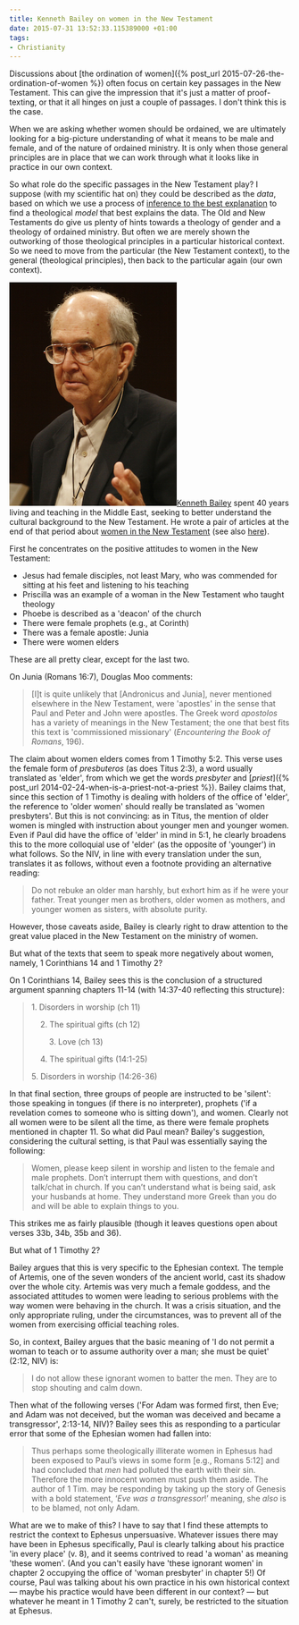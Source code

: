 ```yaml
---
title: Kenneth Bailey on women in the New Testament
date: 2015-07-31 13:52:33.115389000 +01:00
tags:
- Christianity
---
```

Discussions about [the ordination of women]({% post_url 2015-07-26-the-ordination-of-women %}) often focus on certain key passages in the New Testament. This can give the impression that it's just a matter of proof-texting, or that it all hinges on just a couple of passages. I don't think this is the case.

When we are asking whether women should be ordained, we are ultimately looking for a big-picture understanding of what it means to be male and female, and of the nature of ordained ministry. It is only when those general principles are in place that we can work through what it looks like in practice in our own context.

So what role do the specific passages in the New Testament play? I suppose (with my scientific hat on) they could be described as the _data_, based on which we use a process of [inference to the best explanation](http://plato.stanford.edu/entries/abduction/) to find a theological _model_ that best explains the data. The Old and New Testaments do give us plenty of hints towards a theology of gender and a theology of ordained ministry. But often we are merely shown the outworking of those theological principles in a particular historical context. So we need to move from the particular (the New Testament context), to the general (theological principles), then back to the particular again (our own context).

[<img alt="Kenneth Bailey" title="Kenneth Bailey" src="/assets/kenneth-e-bailey.jpg" class="alignright" />Kenneth Bailey](http://shenango.org/bailey/) spent 40 years living and teaching in the Middle East, seeking to better understand the cultural background to the New Testament. He wrote a pair of articles at the end of that period about [women in the New Testament](http://www.theologymatters.com/JanFeb001.PDF) (see also [here](http://biblicalstudies.org.uk/pdf/anvil/11-1_007.pdf)).

First he concentrates on the positive attitudes to women in the New Testament:

* Jesus had female disciples, not least Mary, who was commended for sitting at his feet and listening to his teaching
* Priscilla was an example of a woman in the New Testament who taught theology
* Phoebe is described as a 'deacon' of the church
* There were female prophets (e.g., at Corinth)
* There was a female apostle: Junia
* There were women elders

These are all pretty clear, except for the last two.

On Junia (Romans 16:7), Douglas Moo comments:
 
> [I]t is quite unlikely that [Andronicus and Junia], never mentioned elsewhere in the New Testament, were 'apostles' in the sense that Paul and Peter and John were apostles. The Greek word _apostolos_ has a variety of meanings in the New Testament; the one that best fits this text is 'commissioned missionary' (_Encountering the Book of Romans_, 196).

The claim about women elders comes from 1 Timothy 5:2. This verse uses the female form of _presbuteros_ (as does Titus 2:3), a word usually translated as 'elder', from which we get the words _presbyter_ and [_priest_]({% post_url 2014-02-24-when-is-a-priest-not-a-priest %}). Bailey claims that, since this section of 1 Timothy is dealing with holders of the office of 'elder', the reference to 'older women' should really be translated as 'women presbyters'. But this is not convincing: as in Titus, the mention of older women is mingled with instruction about younger men and younger women. Even if Paul did have the office of 'elder' in mind in 5:1, he clearly broadens this to the more colloquial use of 'elder' (as the opposite of 'younger') in what follows. So the NIV, in line with every translation under the sun, translates it as follows, without even a footnote providing an alternative reading:

> Do not rebuke an older man harshly, but exhort him as if he were your father. Treat younger men as brothers, older women as mothers, and younger women as sisters, with absolute purity.

However, those caveats aside, Bailey is clearly right to draw attention to the great value placed in the New Testament on the ministry of women.

But what of the texts that seem to speak more negatively about women, namely, 1 Corinthians 14 and 1 Timothy 2?

On 1 Corinthians 14, Bailey sees this is the conclusion of a structured argument spanning chapters 11-14 (with 14:37-40 reflecting this structure):

> 1\. Disorders in worship (ch 11)
>
> &nbsp;&nbsp;&nbsp;&nbsp;2\. The spiritual gifts (ch 12)
>
> &nbsp;&nbsp;&nbsp;&nbsp;&nbsp;&nbsp;&nbsp;&nbsp;3\. Love (ch 13)
>
> &nbsp;&nbsp;&nbsp;&nbsp;4\. The spiritual gifts (14:1-25)
>
> 5\. Disorders in worship (14:26-36)

In that final section, three groups of people are instructed to be 'silent': those speaking in tongues (if there is no interpreter), prophets ('if a revelation comes to someone who is sitting down'), and women. Clearly not all women were to be silent all the time, as there were female prophets mentioned in chapter 11. So what did Paul mean? Bailey's suggestion, considering the cultural setting, is that Paul was essentially saying the following:

> Women, please keep silent in worship and listen to the female and male prophets. Don’t interrupt them with questions, and don’t talk/chat in church. If you can’t understand what is being said, ask your husbands at home. They understand more Greek than you do and will be able to explain things to you.

This strikes me as fairly plausible (though it leaves questions open about verses 33b, 34b, 35b and 36).

But what of 1 Timothy 2?

Bailey argues that this is very specific to the Ephesian context. The temple of Artemis, one of the seven wonders of the ancient world, cast its shadow over the whole city. Artemis was very much a female goddess, and the associated attitudes to women were leading to serious problems with the way women were behaving in the church. It was a crisis situation, and the only appropriate ruling, under the circumstances, was to prevent all of the women from exercising official teaching roles.

So, in context, Bailey argues that the basic meaning of 'I do not permit a woman to teach or to assume authority over a man; she must be quiet' (2:12, NIV) is:

> I do not allow these ignorant women to batter the men. They are to stop shouting and calm down.

Then what of the following verses ('For Adam was formed first, then Eve; and Adam was not deceived, but the woman was deceived and became a transgressor', 2:13-14, NIV)? Bailey sees this as responding to a particular error that some of the Ephesian women had fallen into:

> Thus perhaps some theologically illiterate women in Ephesus had been exposed to Paul’s views in some form [e.g., Romans 5:12] and had concluded that _men_ had polluted the earth with their sin. Therefore the more innocent women must push them aside. The author of 1 Tim. may be responding by taking up the story of Genesis with a bold statement, ‘_Eve was a transgressor_!’ meaning, she _also_ is to be blamed, not only Adam.

What are we to make of this? I have to say that I find these attempts to restrict the context to Ephesus unpersuasive. Whatever issues there may have been in Ephesus specifically, Paul is clearly talking about his practice 'in every place' (v. 8), and it seems contrived to read 'a woman' as meaning 'these women'. (And you can't easily have 'these ignorant women' in chapter 2 occupying the office of 'woman presbyter' in chapter 5!) Of course, Paul was talking about his own practice in his own historical context &mdash; maybe his practice would have been different in our context? &mdash; but whatever he meant in 1 Timothy 2 can't, surely, be restricted to the situation at Ephesus. 
